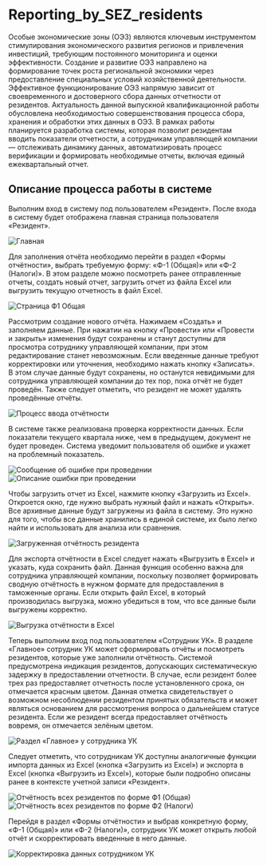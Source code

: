 # Reporting_by_SEZ_residents
Особые экономические зоны (ОЭЗ) являются ключевым инструментом стимулирования экономического развития регионов и привлечения инвестиций, требующим постоянного мониторинга и оценки эффективности. Создание и развитие ОЭЗ направлено на формирование точек роста региональной экономики через предоставление специальных условий хозяйственной деятельности. Эффективное функционирование ОЭЗ напрямую зависит от своевременного и достоверного сбора данных отчетности от резидентов. Актуальность данной выпускной квалификационной работы обусловлена необходимостью совершенствования процесса сбора, хранения и обработки этих данных в ОЭЗ.
В рамках работы планируется разработка системы, которая позволит резидентам вводить показатели отчетности, а сотрудникам управляющей компании — отслеживать динамику данных, автоматизировать процесс верификации и формировать необходимые отчеты, включая единый ежеквартальный отчет.

## Описание процесса работы в системе 
Выполним вход в систему под пользователем «Резидент». После входа в систему будет отображена главная страница пользователя «Резидент».

![Главная](images/главная.png "Главная страница")

Для заполнения отчёта необходимо перейти в раздел «Формы отчётности», выбрать требуемую форму: «Ф-1 (Общая)» или «Ф-2 (Налоги)». В этом разделе можно посмотреть ранее отправленные отчеты, создать новый отчет, загрузить отчет из файла Excel или выгрузить текущую отчетность в файл Excel.

![Страница Ф1 Общая](images/Страница_Ф1_Общая.png "Страница «Ф-1 (Общая)»")

Рассмотрим создание нового отчёта. Нажимаем «Создать» и заполняем данные. При нажатии на кнопку «Провести» или «Провести и закрыть» изменения будут сохранены и станут доступны для просмотра сотруднику управляющей компании, при этом редактирование станет невозможным. Если введенные данные требуют корректировки или уточнения, необходимо нажать кнопку «Записать». В этом случае данные будут сохранены, но останутся невидимыми для сотрудника управляющей компании до тех пор, пока отчёт не будет проведён. Также следует отметить, что резидент не может удалять проведённые отчёты.

![Процесс ввода отчётности](images/Процесс_ввода_отчётности.png "Процесс ввода отчётности")

В системе также реализована проверка корректности данных. Если показатели текущего квартала ниже, чем в предыдущем, документ не будет проведен. Система уведомит пользователя об ошибке и укажет на проблемный показатель.

![Сообщение об ошибке при проведении](images/Сообщение_об_ошибке_при_проведении.png "Сообщение об ошибке при проведении")
![Описание ошибки при проведении](images/Описание_ошибки_при_проведении.png "Описание ошибки при проведении")

Чтобы загрузить отчет из Excel, нажмите кнопку «Загрузить из Excel». Откроется окно, где нужно выбрать нужный файл и нажать «Открыть». Все архивные данные будут загружены из файла в систему. Это нужно для того, чтобы все данные хранились в единой системе, их было легко найти и использовать для анализа или сравнения.

![Загруженная отчётность резидента](images/Загруженная_отчётность_резидента.png "Загруженная отчётность резидента")

Для экспорта отчётности в Excel следует нажать «Выгрузить в Excel» и указать, куда сохранить файл. Данная функция особенно важна для сотрудника управляющей компании, поскольку позволяет формировать сводную отчётность в нужном формате для предоставления в таможенные органы. Если открыть файл Excel, в который производилась выгрузка, можно убедиться в том, что все данные были выгружены корректно.

![Выгрузка отчётности в Excel](images/Выгрузка_отчётности_в_Excel.png "Выгрузка отчётности в Excel")

Теперь выполним вход под пользователем «Сотрудник УК». В разделе «Главное» сотрудник УК может сформировать отчёты и посмотреть резидентов, которые уже заполнили отчётность. 
Системой предусмотрена индикация резидентов, допускающих систематическую задержку в предоставлении отчетности. В случае, если резидент более трех раз предоставляет отчетность после установленного срока, он отмечается красным цветом. Данная отметка свидетельствует о возможном несоблюдении резидентом принятых обязательств и может являться основанием для рассмотрения вопроса о дальнейшем статусе резидента. Если же резидент всегда предоставляет отчётность вовремя, он отмечается зелёным цветом.

![Раздел «Главное» у сотрудника УК](images/Раздел_Главное_у_сотрудника_УК.png "Раздел «Главное» у сотрудника УК")

Следует отметить, что сотрудникам УК доступны аналогичные функции импорта данных из Excel (кнопка «Загрузить из Excel») и экспорта в Excel (кнопка «Выгрузить из Excel»), которые были подробно описаны ранее в контексте учетной записи «Резидент». 

![Отчётность всех резидентов по форме Ф1 (Общая)](images/Отчётность_всех_резидентов_по_форме_Ф1_Общая.png "Отчётность всех резидентов по форме Ф1 (Общая)")
![Отчётность всех резидентов по форме Ф2 (Налоги)](images/Отчётность_всех_резидентов_по_форме_Ф2_Налоги.png "Отчётность всех резидентов по форме Ф2 (Налоги)")

Перейдя в раздел «Формы отчётности» и выбрав конкретную форму, «Ф-1 (Общая)» или «Ф-2 (Налоги)», сотрудник УК может открыть любой отчёт и скорректировать введенные в него данные.

![Корректировка данных сотрудником УК](images/Корректировка_данных_сотрудником_УК.png "Корректировка данных сотрудником УК")
